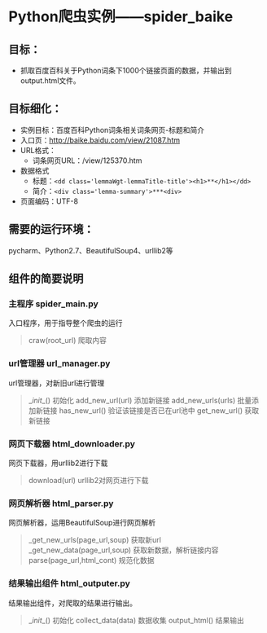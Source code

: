 # Python爬虫实例——spider_baike
## 目标：
- 抓取百度百科关于Python词条下1000个链接页面的数据，并输出到output.html文件。

## 目标细化：
- 实例目标：百度百科Python词条相关词条网页-标题和简介
- 入口页：http://baike.baidu.com/view/21087.htm
- URL格式：
    - 词条网页URL：/view/125370.htm
- 数据格式
    - 标题：`<dd class='lemmaWgt-lemmaTitle-title'><h1>**</h1></dd>`
    - 简介：`<div class='lemma-summary'>***<div>`
- 页面编码：UTF-8

## 需要的运行环境：
pycharm、Python2.7、BeautifulSoup4、urllib2等

## 组件的简要说明

### 主程序 spider_main.py
入口程序，用于指导整个爬虫的运行
> craw(root_url) 爬取内容

### url管理器 url_manager.py
url管理器，对新旧url进行管理
> \__init__() 初始化
> add_new_url(url) 添加新链接
> add_new_urls(urls) 批量添加新链接
> has_new_url() 验证该链接是否已在url池中
> get_new_url() 获取新链接

### 网页下载器 html_downloader.py
网页下载器，用urllib2进行下载
> download(url) urllib2对网页进行下载

### 网页解析器 html_parser.py
网页解析器，运用BeautifulSoup进行网页解析
> \_get_new_urls(page_url,soup) 获取新url
> \_get_new_data(page_url,soup) 获取新数据，解析链接内容
> parse(page_url,html_cont) 规范化数据

### 结果输出组件 html_outputer.py
结果输出组件，对爬取的结果进行输出。
> \__init__() 初始化
> collect_data(data) 数据收集
> output_html() 结果输出
